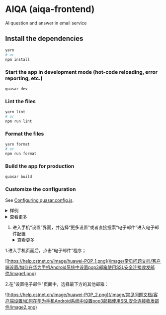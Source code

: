# AIQA (aiqa-frontend)

AI question and answer in email service

## Install the dependencies

```bash
yarn
# or
npm install
```

### Start the app in development mode (hot-code reloading, error reporting, etc.)

```bash
quasar dev
```

### Lint the files

```bash
yarn lint
# or
npm run lint
```

### Format the files

```bash
yarn format
# or
npm run format
```

### Build the app for production

```bash
quasar build
```

### Customize the configuration

See [Configuring quasar.config.js](https://v2.quasar.dev/quasar-cli-vite/quasar-config-js).

<details>
<summary>样例</summary>
1.进入手机页面后，点击"电子邮件"程序；

![https://help.cstnet.cn/image/huawei-POP_1.png](/image/常见问题文档/客户端设置/如何在华为手机Android系统中设置pop3邮箱使用SSL安全连接收发邮件/image1.png)

2.在"设置电子邮件"页面中，选择最下方的其他邮箱：

![https://help.cstnet.cn/image/huawei-POP_2.png](/image/常见问题文档/客户端设置/如何在华为手机Android系统中设置pop3邮箱使用SSL安全连接收发邮件/image2.png)

</details>

<details><summary>查看更多</summary>
 

1.进入手机页面后，点击"电子邮件"程序；

![https://help.cstnet.cn/image/huawei-POP_1.png](/image/常见问题文档/客户端设置/如何在华为手机Android系统中设置pop3邮箱使用SSL安全连接收发邮件/image1.png)

2.在"设置电子邮件"页面中，选择最下方的其他邮箱：

![https://help.cstnet.cn/image/huawei-POP_2.png](/image/常见问题文档/客户端设置/如何在华为手机Android系统中设置pop3邮箱使用SSL安全连接收发邮件/image2.png)

</details>

1. 进入手机“设置”界面，并选择“更多设置”或者直接搜索“电子邮件”进入电子邮件配置 <details><summary>查看更多</summary>

1.进入手机页面后，点击"电子邮件"程序；

![https://help.cstnet.cn/image/huawei-POP_1.png](/image/常见问题文档/客户端设置/如何在华为手机Android系统中设置pop3邮箱使用SSL安全连接收发邮件/image1.png)

2.在"设置电子邮件"页面中，选择最下方的其他邮箱：

![https://help.cstnet.cn/image/huawei-POP_2.png](/image/常见问题文档/客户端设置/如何在华为手机Android系统中设置pop3邮箱使用SSL安全连接收发邮件/image2.png)</details>
